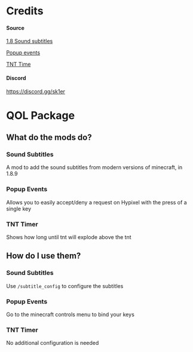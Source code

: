 # Credits

#### Source
[1.8 Sound subtitles](https://sk1er.club/mods/subtitles_mod)

[Popup events](https://sk1er.club/mods/popup_events)

[TNT Time](https://sk1er.club/mods/tnttime)


#### Discord
https://discord.gg/sk1er

# QOL Package

## What do the mods do?

### Sound Subtitles

A mod to add the sound subtitles from modern versions of minecraft, in 1.8.9

### Popup Events

Allows you to easily accept/deny a request on Hypixel with the press of a single key

### TNT Timer

Shows how long until tnt will explode above the tnt

## How do I use them?

### Sound Subtitles

Use `/subtitle_config` to configure the subtitles

### Popup Events

Go to the minecraft controls menu to bind your keys

### TNT Timer

No additional configuration is needed
